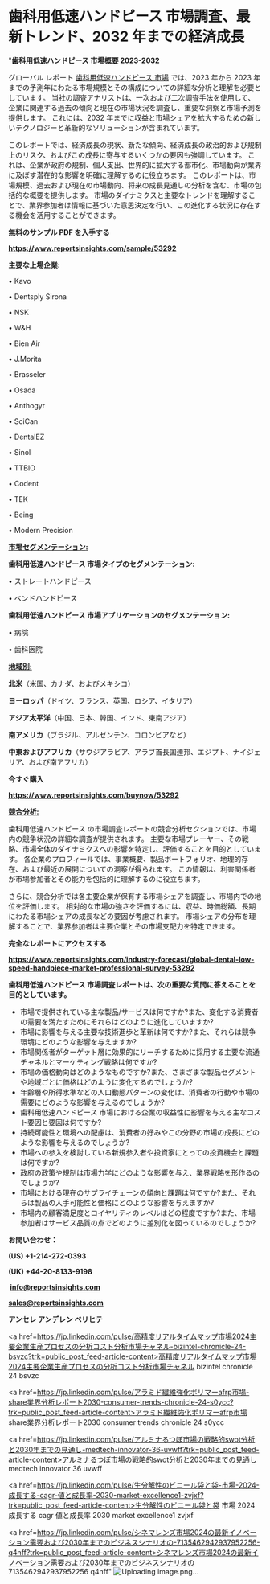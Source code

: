 # 歯科用低速ハンドピース 市場調査、最新トレンド、2032 年までの経済成長

"<strong>歯科用低速ハンドピース 市場概要 2023-2032</strong>

グローバル レポート <a href=https://www.reportsinsights.com/sample/53292>歯科用低速ハンドピース 市場</a> では、2023 年から 2023 年までの予測年にわたる市場規模とその構成についての詳細な分析と理解を必要としています。 当社の調査アナリストは、一次および二次調査手法を使用して、企業に関連する過去の傾向と現在の市場状況を調査し、重要な洞察と市場予測を提供します。 これには、2032 年までに収益と市場シェアを拡大​​するための新しいテクノロジーと革新的なソリューションが含まれています。

このレポートでは、経済成長の現状、新たな傾向、経済成長の政治的および規制上のリスク、およびこの成長に寄与するいくつかの要因も強調しています。 これは、企業が政府の規制、個人支出、世界的に拡大する都市化、市場動向が業界に及ぼす潜在的な影響を明確に理解するのに役立ちます。 このレポートは、市場規模、過去および現在の市場動向、将来の成長見通しの分析を含む、市場の包括的な概要を提供します。 市場のダイナミクスと主要なトレンドを理解することで、業界参加者は情報に基づいた意思決定を行い、この進化する状況に存在する機会を活用することができます。

<strong><b>無料のサンプル PDF を入手する</b></strong>

<a href=https://www.reportsinsights.com/sample/53292><strong><u>https://www.reportsinsights.com/sample/53292</u></strong></a>

<strong>主要な上場企業:</strong>

• Kavo

• Dentsply Sirona

• NSK

• W&H

• Bien Air

• J.Morita

• Brasseler

• Osada

• Anthogyr

• SciCan

• DentalEZ

• Sinol

• TTBIO

• Codent

• TEK

• Being

• Modern Precision

<strong><u>市場セグメンテーション</u></strong><strong><u>:</u></strong>

<strong>歯科用低速ハンドピース 市場タイプのセグメンテーション:</strong>

• ストレートハンドピース

• ベンドハンドピース

<strong>歯科用低速ハンドピース 市場アプリケーションのセグメンテーション:</strong>

• 病院

• 歯科医院

<strong><u>地域別</u></strong><strong><u>:</u></strong>

<strong>北米</strong>（米国、カナダ、およびメキシコ）

<strong>ヨーロッパ</strong>（ドイツ、フランス、英国、ロシア、イタリア）

<strong>アジア太平洋</strong>（中国、日本、韓国、インド、東南アジア）

<strong>南アメリカ</strong>（ブラジル、アルゼンチン、コロンビアなど）

<strong>中東およびアフリカ</strong>（サウジアラビア、アラブ首長国連邦、エジプト、ナイジェリア、および南アフリカ）

<strong>今すぐ購入</strong>

<a href=https://www.reportsinsights.com/buynow/53292><strong><u>https://www.reportsinsights.com/buynow/53292</u></strong></a>

<strong><u>競合分析:</u></strong>

歯科用低速ハンドピース の市場調査レポートの競合分析セクションでは、市場内の競争状況の詳細な調査が提供されます。 主要な市場プレーヤー、その戦略、市場全体のダイナミクスへの影響を特定し、評価することを目的としています。 各企業のプロフィールでは、事業概要、製品ポートフォリオ、地理的存在、および最近の展開についての洞察が得られます。 この情報は、利害関係者が市場参加者とその能力を包括的に理解するのに役立ちます。

さらに、競合分析では各主要企業が保有する市場シェアを調査し、市場内での地位を評価します。 相対的な市場の強さを評価するには、収益、時価総額、長期にわたる市場シェアの成長などの要因が考慮されます。 市場シェアの分布を理解することで、業界参加者は主要企業とその市場支配力を特定できます。

<strong>完全なレポートにアクセスする</strong>

<a href=https://www.reportsinsights.com/industry-forecast/global-dental-low-speed-handpiece-market-professional-survey-53292><strong><u><b>https://www.reportsinsights.com/industry-forecast/global-dental-low-speed-handpiece-market-professional-survey-53292</b></u></strong></a>

<strong><b>歯科用低速ハンドピース 市場調査レポートは、次の重要な質問に答えることを目的としています。</b></strong>
<ul>
  <li>市場で提供されている主な製品/サービスは何ですか?また、変化する消費者の需要を満たすためにそれらはどのように進化していますか?</li>
  <li>市場に影響を与える主要な技術進歩と革新は何ですか?また、それらは競争環境にどのような影響を与えますか?</li>
  <li>市場関係者がターゲット層に効果的にリーチするために採用する主要な流通チャネルとマーケティング戦略は何ですか?</li>
  <li>市場の価格動向はどのようなものですか?また、さまざまな製品セグメントや地域ごとに価格はどのように変化するのでしょうか?</li>
  <li>年齢層や所得水準などの人口動態パターンの変化は、消費者の行動や市場の需要にどのような影響を与えるのでしょうか?</li>
  <li>歯科用低速ハンドピース 市場における企業の収益性に影響を与える主なコスト要因と要因は何ですか?</li>
  <li>持続可能性と環境への配慮は、消費者の好みやこの分野の市場の成長にどのような影響を与えるのでしょうか?</li>
  <li>市場への参入を検討している新規参入者や投資家にとっての投資機会と課題は何ですか?</li>
  <li>政府の政策や規制は市場力学にどのような影響を与え、業界戦略を形作るのでしょうか?</li>
  <li>市場における現在のサプライチェーンの傾向と課題は何ですか?また、それらは製品の入手可能性と価格にどのような影響を与えますか?</li>
  <li>市場内の顧客満足度とロイヤリティのレベルはどの程度ですか?また、市場参加者はサービス品質の点でどのように差別化を図っているのでしょうか?</li>
</ul>
<strong>お問い合わせ：</strong>

<strong>(US) +1-214-272-0393</strong>

<strong>(UK) +44-20-8133-9198</strong>

<strong> </strong><a href=info@reportsinsights.com><strong><u>info@reportsinsights.com</u></strong></a>

<a href=sales@reportsinsights.com><strong><u>sales@reportsinsights.com</u></strong></a>

<strong>アンセレ アンデレン ベリヒテ</strong>

<a href=https://jp.linkedin.com/pulse/高精度リアルタイムマップ市場2024主要企業生産プロセスの分析コスト分析市場チャネル-bizintel-chronicle-24-bsvzc?trk=public_post_feed-article-content>高精度リアルタイムマップ市場2024主要企業生産プロセスの分析コスト分析市場チャネル bizintel chronicle 24 bsvzc</a>

<a href=https://jp.linkedin.com/pulse/アラミド繊維強化ポリマーafrp市場-share業界分析レポート2030-consumer-trends-chronicle-24-s0ycc?trk=public_post_feed-article-content>アラミド繊維強化ポリマーafrp市場 share業界分析レポート2030 consumer trends chronicle 24 s0ycc</a>

<a href=https://jp.linkedin.com/pulse/アルミナるつぼ市場の戦略的swot分析と2030年までの見通し-medtech-innovator-36-uvwff?trk=public_post_feed-article-content>アルミナるつぼ市場の戦略的swot分析と2030年までの見通し medtech innovator 36 uvwff</a>

<a href=https://jp.linkedin.com/pulse/生分解性のビニール袋と袋-市場-2024-成長する-cagr-値と成長率-2030-market-excellence1-zvjxf?trk=public_post_feed-article-content>生分解性のビニール袋と袋 市場 2024 成長する cagr 値と成長率 2030 market excellence1 zvjxf</a>

<a href=https://jp.linkedin.com/pulse/シネマレンズ市場2024の最新イノベーション需要および2030年までのビジネスシナリオの-7135462942937952256-q4nff?trk=public_post_feed-article-content>シネマレンズ市場2024の最新イノベーション需要および2030年までのビジネスシナリオの 7135462942937952256 q4nff</a>"
![Uploading image.png…]()

